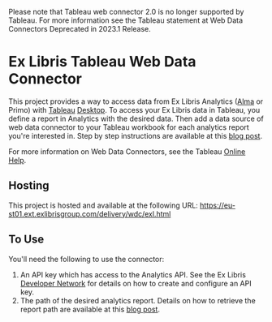 Please note that Tableau web connector 2.0 is no longer supported by Tableau.
For more information see the Tableau statement at Web Data Connectors Deprecated in 2023.1 Release.

# Ex Libris Tableau Web Data Connector

This project provides a way to access data from Ex Libris Analytics ([Alma](https://knowledge.exlibrisgroup.com/Alma/Product_Documentation/Alma_Online_Help_(English)/Analytics) or Primo) with [Tableau](http://www.tableau.com/) [Desktop](http://www.tableau.com/products/desktop). To access your Ex Libris data in Tableau, you define a report in Analytics with the desired data. Then add a data source of web data connector to your Tableau workbook for each analytics report you're interested in. Step by step instructions are available at this [blog post](https://developers.exlibrisgroup.com/blog/Tableau-Web-Data-Connector-for-Ex-Libris-Analytics).

For more information on Web Data Connectors, see the Tableau [Online Help](https://onlinehelp.tableau.com/current/pro/desktop/en-us/examples_web_data_connector.html).

## Hosting
This project is hosted and available at the following URL:
https://eu-st01.ext.exlibrisgroup.com/delivery/wdc/exl.html

## To Use
You'll need the following to use the connector:
1. An API key which has access to the Analytics API. See the Ex Libris [Developer Network](https://developers.exlibrisgroup.com/alma/apis) for details on how to create and configure an API key.
2. The path of the desired analytics report. Details on how to retrieve the report path are available at this [blog post](https://developers.exlibrisgroup.com/blog/Working-with-Analytics-REST-APIs).

